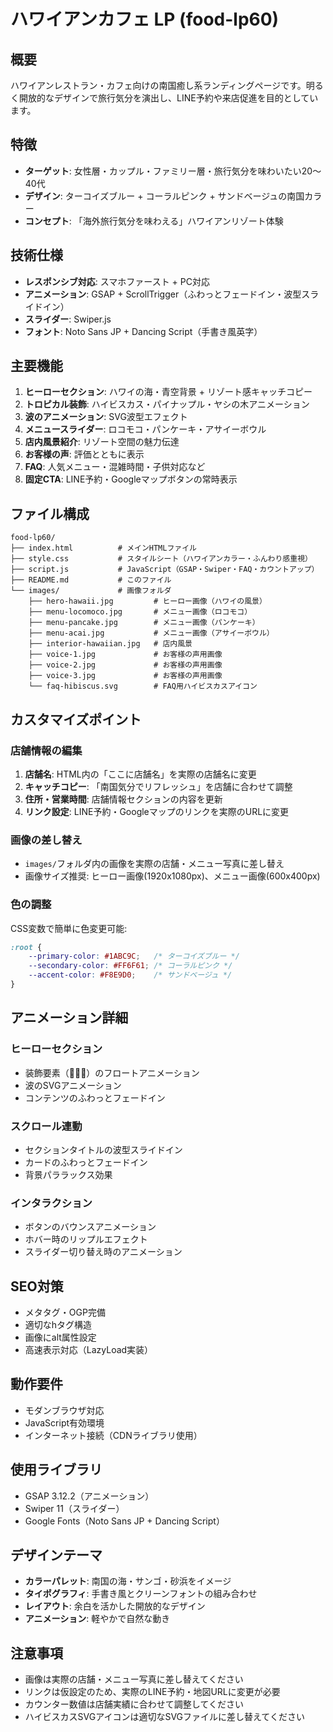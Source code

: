# ハワイアンカフェ LP (food-lp60)

## 概要
ハワイアンレストラン・カフェ向けの南国癒し系ランディングページです。明るく開放的なデザインで旅行気分を演出し、LINE予約や来店促進を目的としています。

## 特徴
- **ターゲット**: 女性層・カップル・ファミリー層・旅行気分を味わいたい20〜40代
- **デザイン**: ターコイズブルー + コーラルピンク + サンドベージュの南国カラー
- **コンセプト**: 「海外旅行気分を味わえる」ハワイアンリゾート体験

## 技術仕様
- **レスポンシブ対応**: スマホファースト + PC対応
- **アニメーション**: GSAP + ScrollTrigger（ふわっとフェードイン・波型スライドイン）
- **スライダー**: Swiper.js
- **フォント**: Noto Sans JP + Dancing Script（手書き風英字）

## 主要機能
1. **ヒーローセクション**: ハワイの海・青空背景 + リゾート感キャッチコピー
2. **トロピカル装飾**: ハイビスカス・パイナップル・ヤシの木アニメーション
3. **波のアニメーション**: SVG波型エフェクト
4. **メニュースライダー**: ロコモコ・パンケーキ・アサイーボウル
5. **店内風景紹介**: リゾート空間の魅力伝達
6. **お客様の声**: 評価とともに表示
7. **FAQ**: 人気メニュー・混雑時間・子供対応など
8. **固定CTA**: LINE予約・Googleマップボタンの常時表示

## ファイル構成
```
food-lp60/
├── index.html          # メインHTMLファイル
├── style.css           # スタイルシート（ハワイアンカラー・ふんわり感重視）
├── script.js           # JavaScript（GSAP・Swiper・FAQ・カウントアップ）
├── README.md           # このファイル
└── images/             # 画像フォルダ
    ├── hero-hawaii.jpg         # ヒーロー画像（ハワイの風景）
    ├── menu-locomoco.jpg       # メニュー画像（ロコモコ）
    ├── menu-pancake.jpg        # メニュー画像（パンケーキ）
    ├── menu-acai.jpg           # メニュー画像（アサイーボウル）
    ├── interior-hawaiian.jpg   # 店内風景
    ├── voice-1.jpg             # お客様の声用画像
    ├── voice-2.jpg             # お客様の声用画像
    ├── voice-3.jpg             # お客様の声用画像
    └── faq-hibiscus.svg        # FAQ用ハイビスカスアイコン
```

## カスタマイズポイント
### 店舗情報の編集
1. **店舗名**: HTML内の「ここに店舗名」を実際の店舗名に変更
2. **キャッチコピー**: 「南国気分でリフレッシュ」を店舗に合わせて調整
3. **住所・営業時間**: 店舗情報セクションの内容を更新
4. **リンク設定**: LINE予約・Googleマップのリンクを実際のURLに変更

### 画像の差し替え
- `images/`フォルダ内の画像を実際の店舗・メニュー写真に差し替え
- 画像サイズ推奨: ヒーロー画像(1920x1080px)、メニュー画像(600x400px)

### 色の調整
CSS変数で簡単に色変更可能:
```css
:root {
    --primary-color: #1ABC9C;   /* ターコイズブルー */
    --secondary-color: #FF6F61; /* コーラルピンク */
    --accent-color: #F8E9D0;    /* サンドベージュ */
}
```

## アニメーション詳細
### ヒーローセクション
- 装飾要素（🌺🍍🌴）のフロートアニメーション
- 波のSVGアニメーション
- コンテンツのふわっとフェードイン

### スクロール連動
- セクションタイトルの波型スライドイン
- カードのふわっとフェードイン
- 背景パララックス効果

### インタラクション
- ボタンのバウンスアニメーション
- ホバー時のリップルエフェクト
- スライダー切り替え時のアニメーション

## SEO対策
- メタタグ・OGP完備
- 適切なhタグ構造
- 画像にalt属性設定
- 高速表示対応（LazyLoad実装）

## 動作要件
- モダンブラウザ対応
- JavaScript有効環境
- インターネット接続（CDNライブラリ使用）

## 使用ライブラリ
- GSAP 3.12.2（アニメーション）
- Swiper 11（スライダー）
- Google Fonts（Noto Sans JP + Dancing Script）

## デザインテーマ
- **カラーパレット**: 南国の海・サンゴ・砂浜をイメージ
- **タイポグラフィ**: 手書き風とクリーンフォントの組み合わせ
- **レイアウト**: 余白を活かした開放的なデザイン
- **アニメーション**: 軽やかで自然な動き

## 注意事項
- 画像は実際の店舗・メニュー写真に差し替えてください
- リンクは仮設定のため、実際のLINE予約・地図URLに変更が必要
- カウンター数値は店舗実績に合わせて調整してください
- ハイビスカスSVGアイコンは適切なSVGファイルに差し替えてください